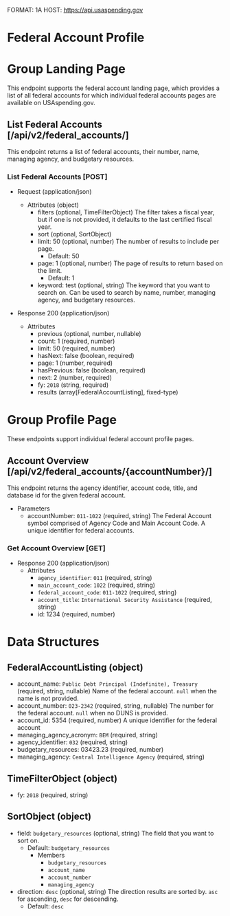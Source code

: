 FORMAT: 1A
HOST: https://api.usaspending.gov


# Federal Account Profile

# Group Landing Page

This endpoint supports the federal account landing page, which provides a list of all federal accounts for which individual federal accounts pages are available on USAspending.gov.

## List Federal Accounts [/api/v2/federal_accounts/]

This endpoint returns a list of federal accounts, their number, name, managing agency, and budgetary resources.

### List Federal Accounts [POST]

+ Request (application/json)
    + Attributes (object)
        + filters (optional, TimeFilterObject)
            The filter takes a fiscal year, but if one is not provided, it defaults to the last certified fiscal year.
        + sort (optional, SortObject)
        + limit: 50 (optional, number)
            The number of results to include per page.
            + Default: 50
        + page: 1 (optional, number)
            The page of results to return based on the limit.
            + Default: 1
        + keyword: test (optional, string)
            The keyword that you want to search on. Can be used to search by name, number, managing agency, and budgetary resources.

+ Response 200 (application/json)
    + Attributes
        + previous (optional, number, nullable)
        + count: 1 (required, number)
        + limit: 50 (required, number)
        + hasNext: false (boolean, required)
        + page: 1 (number, required)
        + hasPrevious: false (boolean, required)
        + next: 2 (number, required)
        + fy: `2018` (string, required)
        + results (array[FederalAccountListing], fixed-type)

# Group Profile Page

These endpoints support individual federal account profile pages.

## Account Overview [/api/v2/federal_accounts/{accountNumber}/]

This endpoint returns the agency identifier, account code, title, and database id for the given federal account.

+ Parameters
    + accountNumber: `011-1022` (required, string)
        The Federal Account symbol comprised of Agency Code and Main Account Code. A unique identifier for federal accounts. 

### Get Account Overview [GET]

+ Response 200 (application/json)
    + Attributes
        + `agency_identifier`: `011` (required, string)
        + `main_account_code`: `1022` (required, string)
        + `federal_account_code`: `011-1022` (required, string)
        + `account_title`: `International Security Assistance` (required, string)
        + id: 1234 (required, number)

# Data Structures

## FederalAccountListing (object)
+ account_name: `Public Debt Principal (Indefinite), Treasury` (required, string, nullable)
    Name of the federal account. `null` when the name is not provided.
+ account_number: `023-2342` (required, string, nullable)
    The number for the federal account. `null` when no DUNS is provided.
+ account_id: 5354 (required, number)
    A unique identifier for the federal account
+ managing_agency_acronym: `BEM` (required, string)
+ agency_identifier: `032` (required, string)
+ budgetary_resources: 03423.23 (required, number)
+ managing_agency: `Central Intelligence Agency` (required, string)

## TimeFilterObject (object)
+ fy: `2018` (required, string)

## SortObject (object)
+ field: `budgetary_resources` (optional, string)
    The field that you want to sort on.
    + Default: `budgetary_resources`
        + Members
            + `budgetary_resources`
            + `account_name`
            + `account_number`
            + `managing_agency`
+ direction: `desc` (optional, string)
    The direction results are sorted by. `asc` for ascending, `desc` for descending.
    + Default: `desc`